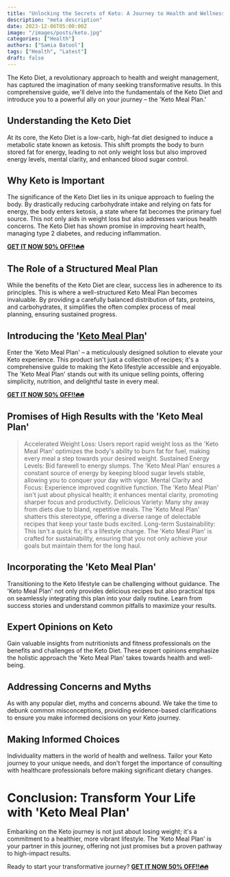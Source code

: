 ```yaml
---
title: "Unlocking the Secrets of Keto: A Journey to Health and Wellness"
description: "meta description"
date: 2023-12-06T05:00:00Z
image: "/images/posts/keto.jpg"
categories: ["Health"]
authors: ["Samia Batool"]
tags: ["Health", "Latest"]
draft: false
---
```


The Keto Diet, a revolutionary approach to health and weight management, has captured the imagination of many seeking transformative results. In this comprehensive guide, we'll delve into the fundamentals of the Keto Diet and introduce you to a powerful ally on your journey – the 'Keto Meal Plan.'

## Understanding the Keto Diet
At its core, the Keto Diet is a low-carb, high-fat diet designed to induce a metabolic state known as ketosis. This shift prompts the body to burn stored fat for energy, leading to not only weight loss but also improved energy levels, mental clarity, and enhanced blood sugar control.

## Why Keto is Important
The significance of the Keto Diet lies in its unique approach to fueling the body. By drastically reducing carbohydrate intake and relying on fats for energy, the body enters ketosis, a state where fat becomes the primary fuel source. This not only aids in weight loss but also addresses various health concerns. The Keto Diet has shown promise in improving heart health, managing type 2 diabetes, and reducing inflammation.

**[GET IT NOW 50% OFF!!🔥🔥](https://www.claudiacaldwell.com/oto-uf61a?el=splittest-1214-bradflow-control#aff=SyedaSamia)** 

## The Role of a Structured Meal Plan
While the benefits of the Keto Diet are clear, success lies in adherence to its principles. This is where a well-structured Keto Meal Plan becomes invaluable. By providing a carefully balanced distribution of fats, proteins, and carbohydrates, it simplifies the often complex process of meal planning, ensuring sustained progress.

## Introducing the '[Keto Meal Plan](https://www.claudiacaldwell.com/oto-uf61a?el=splittest-1214-bradflow-control#aff=SyedaSamia)'
Enter the 'Keto Meal Plan' – a meticulously designed solution to elevate your Keto experience. This product isn't just a collection of recipes; it's a comprehensive guide to making the Keto lifestyle accessible and enjoyable. The 'Keto Meal Plan' stands out with its unique selling points, offering simplicity, nutrition, and delightful taste in every meal.

**[GET IT NOW 50% OFF!!🔥🔥](https://www.claudiacaldwell.com/oto-uf61a?el=splittest-1214-bradflow-control#aff=SyedaSamia)** 

## Promises of High Results with the 'Keto Meal Plan'
>Accelerated Weight Loss: Users report rapid weight loss as the 'Keto Meal Plan' optimizes the body's ability to burn fat for fuel, making every meal a step towards your desired weight.
Sustained Energy Levels: Bid farewell to energy slumps. The 'Keto Meal Plan' ensures a constant source of energy by keeping blood sugar levels stable, allowing you to conquer your day with vigor.
Mental Clarity and Focus: Experience improved cognitive function. The 'Keto Meal Plan' isn't just about physical health; it enhances mental clarity, promoting sharper focus and productivity.
Delicious Variety: Many shy away from diets due to bland, repetitive meals. The 'Keto Meal Plan' shatters this stereotype, offering a diverse range of delectable recipes that keep your taste buds excited.
Long-term Sustainability: This isn't a quick fix; it's a lifestyle change. The 'Keto Meal Plan' is crafted for sustainability, ensuring that you not only achieve your goals but maintain them for the long haul.

## Incorporating the 'Keto Meal Plan'
Transitioning to the Keto lifestyle can be challenging without guidance. The 'Keto Meal Plan' not only provides delicious recipes but also practical tips on seamlessly integrating this plan into your daily routine. Learn from success stories and understand common pitfalls to maximize your results.

## Expert Opinions on Keto
Gain valuable insights from nutritionists and fitness professionals on the benefits and challenges of the Keto Diet. These expert opinions emphasize the holistic approach the 'Keto Meal Plan' takes towards health and well-being.

## Addressing Concerns and Myths
As with any popular diet, myths and concerns abound. We take the time to debunk common misconceptions, providing evidence-based clarifications to ensure you make informed decisions on your Keto journey.

## Making Informed Choices
Individuality matters in the world of health and wellness. Tailor your Keto journey to your unique needs, and don't forget the importance of consulting with healthcare professionals before making significant dietary changes.

# Conclusion: Transform Your Life with 'Keto Meal Plan'
Embarking on the Keto journey is not just about losing weight; it's a commitment to a healthier, more vibrant lifestyle. The 'Keto Meal Plan' is your partner in this journey, offering not just promises but a proven pathway to high-impact results.

Ready to start your transformative journey? **[GET IT NOW 50% OFF!!🔥🔥](https://www.claudiacaldwell.com/oto-uf61a?el=splittest-1214-bradflow-control#aff=SyedaSamia)** 
